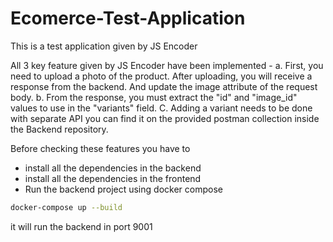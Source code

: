 # Ecomerce-Test-Application
This is a test application given by JS Encoder

All 3 key feature given by JS Encoder have been implemented - 
a. First, you need to upload a photo of the product. After uploading, you will receive a
response from the backend. And update the image attribute of the request body.
b. From the response, you must extract the "id" and "image_id" values to use in the
"variants" field.
C. Adding a variant needs to be done with separate API you can find it on the
provided postman collection inside the Backend repository.

Before checking these features you have to
- install all the dependencies in the backend
- install all the dependencies in the frontend
- Run the backend project using docker compose 

```bash
docker-compose up --build 
```

it will run the backend in port 9001
